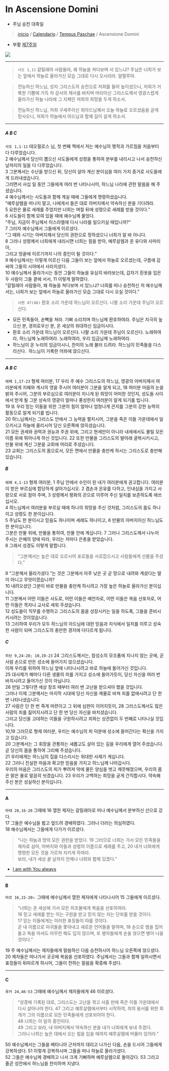 # In Ascensione Domini
- 주님 승천 대축일  

> [inicio](./README.md) / [Calendario](../../LC.md) / [Tempus Paschae](../LP.md) / Ascensione Domini  

- 부활 [제7주일](./p7.md)  


![](https://www.ncronline.org/files/styles/article_one_third_width/public/2023-05/Ascension%20Thursday.jpg?itok=KlH5Bvvb)   
  
----
  
> `사도 1,11` 갈릴래아 사람들아, 왜 하늘을 쳐다보며 서 있느냐? 주님은 너희가 보는 앞에서 하늘로 올라가신 모습 그대로 다시 오시리라. 알렐루야.  

> 전능하신 하느님, 성자 그리스도의 승천으로 저희를 들어 높이셨으니, 저희가 거룩한 기쁨에 가득 차 감사의 제사를 바치며 머리이신 그리스도께서 영광스럽게 올라가신 하늘 나라에 그 지체인 저희의 희망을 두게 하소서.

> 전능하신 하느님, 저희 구세주이신 외아드님께서 오늘 하늘로 오르셨음을 굳게 믿사오니, 저희가 하늘에서 아드님과 함께 길이 살게 하소서. 

----

##### A B C

`사도 1,1-11` 테오필로스 님, 첫 번째 책에서 저는 예수님의 행적과 가르침을 처음부터 다 다루었습니다.  
2 예수님께서 당신이 뽑으신 사도들에게 성령을 통하여 분부를 내리시고 나서 승천하신 날까지의 일을 다 다루었습니다.  
3 그분께서는 수난을 받으신 뒤, 당신이 살아 계신 분이심을 여러 가지 증거로 사도들에게 드러내셨습니다.  
그러면서 사십 일 동안 그들에게 여러 번 나타나시어, 하느님 나라에 관한 말씀을 해 주셨습니다.  
4 예수님께서는 사도들과 함께 계실 때에 그들에게 명령하셨습니다.  
“예루살렘을 떠나지 말고, 나에게서 들은 대로 아버지께서 약속하신 분을 기다려라.  
5 요한은 물로 세례를 주었지만 너희는 며칠 뒤에 성령으로 세례를 받을 것이다.”  
6 사도들이 함께 모여 있을 때에 예수님께 물었다.  
“주님, 지금이 주님께서 이스라엘에 다시 나라를 일으키실 때입니까?”  
7 그러자 예수님께서 그들에게 이르셨다.  
“그 때와 시기는 아버지께서 당신의 권한으로 정하셨으니 너희가 알 바 아니다.  
8 그러나 성령께서 너희에게 내리시면 너희는 힘을 받아, 예루살렘과 온 유다와 사마리아,  
그리고 땅끝에 이르기까지 나의 증인이 될 것이다.”  
9 예수님께서는 이렇게 이르신 다음 그들이 보는 앞에서 하늘로 오르셨는데, 구름에 감싸여 그들의 시야에서 사라지셨다.  
10 예수님께서 올라가시는 동안 그들이 하늘을 유심히 바라보는데, 갑자기 흰옷을 입은 두 사람이 그들 곁에 서서, 11 이렇게 말하였다.  
“갈릴래아 사람들아, 왜 하늘을 쳐다보며 서 있느냐? 너희를 떠나 승천하신 저 예수님께서는, 너희가 보는 앞에서 하늘로 올라가신 모습 그대로 다시 오실 것이다.”

> `시편 47(46)` 환호 소리 가운데 하느님이 오르신다. 나팔 소리 가운데 주님이 오르신다.  
- 모든 민족들아, 손뼉을 쳐라. 기뻐 소리치며 하느님께 환호하여라. 주님은 지극히 높으신 분, 경외로우신 분, 온 세상의 위대하신 임금이시다.
- 환호 소리 가운데 하느님이 오르신다. 나팔 소리 가운데 주님이 오르신다. 노래하여라, 하느님께 노래하여라. 노래하여라, 우리 임금님께 노래하여라.
- 하느님이 온 누리의 임금이시니, 찬미의 노래 불러 드려라. 하느님이 민족들을 다스리신다.  하느님이 거룩한 어좌에 앉으신다.

----

##### A B C

`에페 1,17-23`  형제 여러분, 17 우리 주 예수 그리스도의 하느님, 영광의 아버지께서 여러분에게 지혜와 계시의 영을 주시어 여러분이 그분을 알게 되고, 18 여러분 마음의 눈을 밝혀 주시어, 그분의 부르심으로 여러분이 지니게 된 희망이 어떠한 것인지, 성도들 사이에서 받게 될 그분 상속의 영광이 얼마나 풍성한지 여러분이 알게 되기를 빕니다.  
19 또 우리 믿는 이들을 위한 그분의 힘이 얼마나 엄청나게 큰지를 그분의 강한 능력의 활동으로 알게 되기를 빕니다.  
20 하느님께서는 그리스도 안에서 그 능력을 펼치시어, 그분을 죽은 이들 가운데에서 일으키시고 
하늘에 올리시어 당신 오른쪽에 앉히셨습니다.  
21 모든 권세와 권력과 권능과 주권 위에, 그리고 현세만이 아니라 내세에서도 불릴 모든 이름 위에 뛰어나게 하신 것입니다. 22 또한 만물을 그리스도의 발아래 굴복시키시고, 만물 위에 계신 그분을 교회에 머리로 주셨습니다.  
23 교회는 그리스도의 몸으로서, 모든 면에서 만물을 충만케 하시는 그리스도로 충만해 있습니다.

##### B

`에페 4,1-13` 형제 여러분, 1 주님 안에서 수인이 된 내가 여러분에게 권고합니다.
여러분이 받은 부르심에 합당하게 살아가십시오.
2 겸손과 온유를 다하고, 인내심을 가지고 사랑으로 서로 참아 주며, 3 성령께서 평화의 끈으로 이루어 주신 일치를 보존하도록 애쓰십시오.  
4 하느님께서 여러분을 부르실 때에 하나의 희망을 주신 것처럼, 그리스도의 몸도 하나이고 성령도 한 분이십니다.  
5 주님도 한 분이시고 믿음도 하나이며 세례도 하나이고, 6 만물의 아버지이신 하느님도 한 분이십니다.  
그분은 만물 위에, 만물을 통하여, 만물 안에 계십니다.
7 그러나 그리스도께서 나누어 주시는 은혜의 양에 따라, 우리는 저마다 은총을 받았습니다.  
8 그래서 성경도 이렇게 말합니다.  
> “그분께서는 높은 데로 오르시어 포로들을 사로잡으시고 사람들에게 선물을 주셨다.”  

9 “그분께서 올라가셨다.”는 것은 그분께서 아주 낮은 곳 곧 땅으로 내려와 계셨다는 말이 아니고 무엇이겠습니까?  
10 내려오셨던 그분이 바로 만물을 충만케 하시려고 가장 높은 하늘로 올라가신 분이십니다.  
11 그분께서 어떤 이들은 사도로, 어떤 이들은 예언자로, 어떤 이들은 복음 선포자로, 어떤 이들은 목자나 교사로 세워 주셨습니다.  
12 성도들이 직무를 수행하고 그리스도의 몸을 성장시키는 일을 하도록, 그들을 준비시키시려는 것이었습니다.  
13 그리하여 우리가 모두 하느님의 아드님에 대한 믿음과 지식에서 일치를 이루고 성숙한 사람이 되며 그리스도의 충만한 경지에 다다르게 됩니다.  


##### C

`히브 9,24-28; 10,19-23` 24 그리스도께서는, 참성소의 모조품에 지나지 않는 곳에, 곧 사람 손으로 만든 성소에 들어가지 않으셨습니다.  
이제 우리를 위하여 하느님 앞에 나타나시려고 바로 하늘에 들어가신 것입니다.  
25 대사제가 해마다 다른 생물의 피를 가지고 성소에 들어가듯이, 당신 자신을 여러 번 바치시려고 들어가신 것이 아닙니다.  
26 만일 그렇다면 세상 창조 때부터 여러 번 고난을 받으셔야 했을 것입니다.  
그러나 이제 그분께서는 마지막 시대에 당신 자신을 제물로 바쳐 죄를 없애시려고 단 한 번 나타나셨습니다.  
27 사람은 단 한 번 죽게 마련이고 그 뒤에 심판이 이어지듯이, 28 그리스도께서도 많은 사람의 죄를 짊어지시려고 단 한 번 당신 자신을 바치셨습니다.  
그리고 당신을 고대하는 이들을 구원하시려고 죄와는 상관없이 두 번째로 나타나실 것입니다.  
10,19 그러므로 형제 여러분, 우리는 예수님의 피 덕분에 성소에 들어간다는 확신을 가지고 있습니다.  
20 그분께서는 그 휘장을 관통하는 새롭고도 살아 있는 길을 우리에게 열어 주셨습니다. 곧 당신의 몸을 통하여 그리해 주셨습니다.  
21 우리에게는 하느님의 집을 다스리시는 위대한 사제가 계십니다.  
22 그러니 진실한 마음과 확고한 믿음을 가지고 하느님께 나아갑시다.  
우리의 마음은 그리스도의 피가 뿌려져 악에 물든 양심을 벗고 깨끗해졌으며, 우리의 몸은 맑은 물로 말끔히 씻겼습니다. 23 우리가 고백하는 희망을 굳게 간직합시다. 약속해 주신 분은 성실하신 분이십니다.  

----

#### A

`마태 28,16-20` 그때에 16 열한 제자는 갈릴래아로 떠나 예수님께서 분부하신 산으로 갔다.  
17 그들은 예수님을 뵙고 엎드려 경배하였다. 그러나 더러는 의심하였다.  
18 예수님께서는 그들에게 다가가 이르셨다.  
> “나는 하늘과 땅의 모든 권한을 받았다. 19 그러므로 너희는 가서 모든 민족들을 제자로 삼아, 아버지와 아들과 성령의 이름으로 세례를 주고, 20 내가 너희에게 명령한 모든 것을 가르쳐 지키게 하여라.  
> 보라, 내가 세상 끝 날까지 언제나 너희와 함께 있겠다.”  

- [I am with You always](https://www.ncronline.org/spirituality/pencil-preaching/i-am-you-always-0)  

----

#### B 
`마르 16,15-20ㄴ` 그때에 예수님께서 열한 제자에게 나타나시어 15 그들에게 이르셨다.  
> “너희는 온 세상에 가서 모든 피조물에게 복음을 선포하여라.  
16 믿고 세례를 받는 이는 구원을 받고 믿지 않는 자는 단죄를 받을 것이다.  
17 믿는 이들에게는 이러한 표징들이 따를 것이다.  
곧 내 이름으로 마귀들을 쫓아내고 새로운 언어들을 말하며, 18 손으로 뱀을 집어 들고 독을 마셔도 아무런 해도 입지 않으며, 또 병자들에게 손을 얹으면 병이 나을 것이다.”   

19 주 예수님께서는 제자들에게 말씀하신 다음 승천하시어 하느님 오른쪽에 앉으셨다.  
20 제자들은 떠나가서 곳곳에 복음을 선포하였다. 주님께서는 그들과 함께 일하시면서 표징들이 뒤따르게 하시어, 그들이 전하는 말씀을 확증해 주셨다.



----

#### C

`루카 24,46-53` 그때에 예수님께서 제자들에게 46 이르셨다.  
> “성경에 기록된 대로, 그리스도는 고난을 겪고 사흘 만에 죽은 이들 가운데에서 다시 살아나야 한다. 
> 47 그리고 예루살렘에서부터 시작하여, 죄의 용서를 위한 회개가 그의 이름으로 모든 민족들에게 선포되어야 한다.  
48 너희는 이 일의 증인이다.  
49 그리고 보라, 내 아버지께서 약속하신 분을 내가 너희에게 보내 주겠다.  
그러니 너희는 높은 데에서 오는 힘을 입을 때까지 예루살렘에 머물러 있어라.”  

50 예수님께서는 그들을 베타니아 근처까지 데리고 나가신 다음, 손을 드시어 그들에게 강복하셨다.  51 이렇게 강복하시며 그들을 떠나 하늘로 올라가셨다.  
52 그들은 예수님께 경배하고 나서 크게 기뻐하며 예루살렘으로 돌아갔다. 53 그리고 줄곧 성전에서 하느님을 찬미하며 지냈다.  
